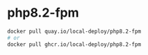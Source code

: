 # php8.2-fpm

```bash
docker pull quay.io/local-deploy/php8.2-fpm
# or
docker pull ghcr.io/local-deploy/php8.2-fpm
```
